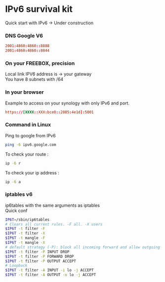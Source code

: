 # IPv6 survival kit
Quick start with IPv6 -> Under construction

### DNS Google V6 ###
```conf
2001:4860:4860::8888
2001:4860:4860::8844
```

### On your FREEBOX, precision ###    
Local link IPV6 address is -> your gateway   
You have 8 subnets with /64

### In your browser ###   
Example to access on your synology with only IPv6 and port.   
```conf
https://[XXXX::XXX:bce0::2805:4e1d]:5001
```

### Command in Linux ###
Ping to google from IPv6
```bash
ping -6 ipv6.google.com
```

To check your route :   
```bash
ip -6 r
```

To check your ip address :   
```bash
ip -6 a
```

### iptables v6 ###
ip6tables with the same arguments as iptables   
Quick conf 

```bash
IP6T=/sbin/ip6tables
# Clears all current rules. -F all. -X users
$IP6T -t filter -F
$IP6T -t filter -X
$IP6T -t mangle -F
$IP6T -t mangle -X
# default strategy (-P): block all incoming forward and allow outgoing
$IP6T -t filter -P INPUT DROP
$IP6T -t filter -P FORWARD DROP
$IP6T -t filter -P OUTPUT ACCEPT
# Loopback
$IP6T -t filter -A INPUT -i lo -j ACCEPT
$IP6T -t filter -A OUTPUT -o lo -j ACCEPT
```
